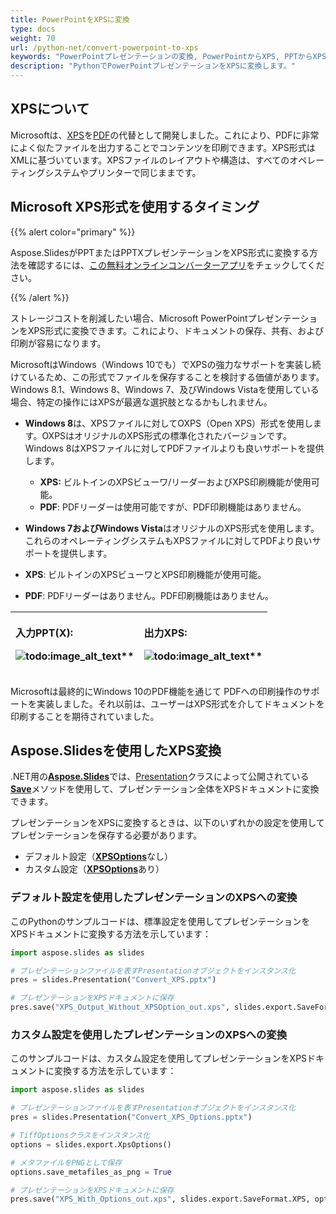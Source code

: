 ```yaml
---
title: PowerPointをXPSに変換
type: docs
weight: 70
url: /python-net/convert-powerpoint-to-xps
keywords: "PowerPointプレゼンテーションの変換, PowerPointからXPS, PPTからXPS, PPTXからXPS, 変換, Python, Aspose.Slides"
description: "PythonでPowerPointプレゼンテーションをXPSに変換します。"
---
```


## **XPSについて**
Microsoftは、[XPS](https://docs.fileformat.com/page-description-language/xps/)を[PDF](https://docs.fileformat.com/pdf/)の代替として開発しました。これにより、PDFに非常によく似たファイルを出力することでコンテンツを印刷できます。XPS形式はXMLに基づいています。XPSファイルのレイアウトや構造は、すべてのオペレーティングシステムやプリンターで同じままです。

## Microsoft XPS形式を使用するタイミング

{{% alert color="primary" %}} 

Aspose.SlidesがPPTまたはPPTXプレゼンテーションをXPS形式に変換する方法を確認するには、[この無料オンラインコンバーターアプリ](https://products.aspose.app/slides/conversion)をチェックしてください。 

{{% /alert %}} 

ストレージコストを削減したい場合、Microsoft PowerPointプレゼンテーションをXPS形式に変換できます。これにより、ドキュメントの保存、共有、および印刷が容易になります。

MicrosoftはWindows（Windows 10でも）でXPSの強力なサポートを実装し続けているため、この形式でファイルを保存することを検討する価値があります。Windows 8.1、Windows 8、Windows 7、及びWindows Vistaを使用している場合、特定の操作にはXPSが最適な選択肢となるかもしれません。

- **Windows 8**は、XPSファイルに対してOXPS（Open XPS）形式を使用します。OXPSはオリジナルのXPS形式の標準化されたバージョンです。Windows 8はXPSファイルに対してPDFファイルよりも良いサポートを提供します。
  - **XPS:** ビルトインのXPSビューワ/リーダーおよびXPS印刷機能が使用可能。
  - **PDF**: PDFリーダーは使用可能ですが、PDF印刷機能はありません。

-  **Windows 7およびWindows Vista**はオリジナルのXPS形式を使用します。これらのオペレーティングシステムもXPSファイルに対してPDFより良いサポートを提供します。
  - **XPS**: ビルトインのXPSビューワとXPS印刷機能が使用可能。
  - **PDF**: PDFリーダーはありません。PDF印刷機能はありません。

|<p>**入力PPT(X):</p><p>**![todo:image_alt_text](convert-powerpoint-ppt-and-pptx-to-microsoft-xps-document_1.png)**</p>|<p>**出力XPS:</p><p>**![todo:image_alt_text](convert-powerpoint-ppt-and-pptx-to-microsoft-xps-document_2.png)**</p>|
| :- | :- |

Microsoftは最終的にWindows 10のPDF機能を通じて PDFへの印刷操作のサポートを実装しました。それ以前は、ユーザーはXPS形式を介してドキュメントを印刷することを期待されていました。

## Aspose.Slidesを使用したXPS変換

.NET用の[**Aspose.Slides**](https://products.aspose.com/slides/python-net/)では、[Presentation](https://reference.aspose.com/slides/python-net/aspose.slides/presentation/)クラスによって公開されている[**Save**](https://reference.aspose.com/slides/python-net/aspose.slides/presentation/)メソッドを使用して、プレゼンテーション全体をXPSドキュメントに変換できます。

プレゼンテーションをXPSに変換するときは、以下のいずれかの設定を使用してプレゼンテーションを保存する必要があります。

- デフォルト設定（[**XPSOptions**](https://reference.aspose.com/slides/python-net/aspose.slides.export/xpsoptions/)なし）
- カスタム設定（[**XPSOptions**](https://reference.aspose.com/slides/python-net/aspose.slides.export/xpsoptions/)あり）

### **デフォルト設定を使用したプレゼンテーションのXPSへの変換**

このPythonのサンプルコードは、標準設定を使用してプレゼンテーションをXPSドキュメントに変換する方法を示しています：

```py
import aspose.slides as slides

# プレゼンテーションファイルを表すPresentationオブジェクトをインスタンス化
pres = slides.Presentation("Convert_XPS.pptx")

# プレゼンテーションをXPSドキュメントに保存
pres.save("XPS_Output_Without_XPSOption_out.xps", slides.export.SaveFormat.XPS)
```

### **カスタム設定を使用したプレゼンテーションのXPSへの変換**
このサンプルコードは、カスタム設定を使用してプレゼンテーションをXPSドキュメントに変換する方法を示しています：

```py
import aspose.slides as slides

# プレゼンテーションファイルを表すPresentationオブジェクトをインスタンス化
pres = slides.Presentation("Convert_XPS_Options.pptx")

# TiffOptionsクラスをインスタンス化
options = slides.export.XpsOptions()

# メタファイルをPNGとして保存
options.save_metafiles_as_png = True

# プレゼンテーションをXPSドキュメントに保存
pres.save("XPS_With_Options_out.xps", slides.export.SaveFormat.XPS, options)
```